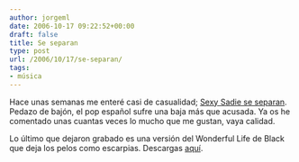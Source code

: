 ```yaml
---
author: jorgeml
date: 2006-10-17 09:22:52+00:00
draft: false
title: Se separan
type: post
url: /2006/10/17/se-separan/
tags:
- música
---
```


Hace unas semanas me enteré casi de casualidad; [Sexy Sadie se separan](http://translatethisworld.blogspot.com/2006/09/despedida-y-cierre.html). Pedazo de bajón, el pop español sufre una baja más que acusada. Ya os he comentado unas cuantas veces lo mucho que me gustan, vaya calidad.

Lo último que dejaron grabado es una versión del Wonderful Life de Black que deja los pelos como escarpias. Descargas [aquí](http://translatethisworld.blogspot.com/2006/06/wonderful-life.html).
